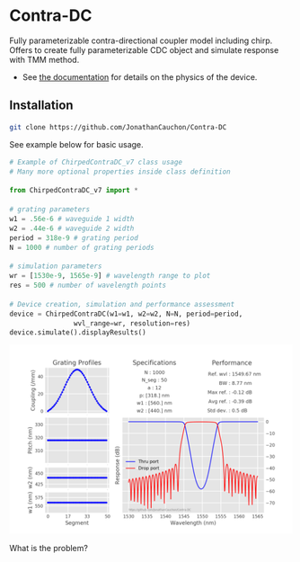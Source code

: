 # Contra-DC

Fully parameterizable contra-directional coupler model including chirp.
Offers to create fully parameterizable CDC object and simulate response with TMM method. 

- See [the documentation](https://github.com/JonathanCauchon/Contra-DC/tree/master/Documentation) for details on the physics of the device.


## Installation
```sh
git clone https://github.com/JonathanCauchon/Contra-DC
```

See example below for basic usage.

```python
# Example of ChirpedContraDC_v7 class usage
# Many more optional properties inside class definition

from ChirpedContraDC_v7 import *

# grating parameters
w1 = .56e-6 # waveguide 1 width
w2 = .44e-6 # waveguide 2 width
period = 318e-9 # grating period
N = 1000 # number of grating periods

# simulation parameters
wr = [1530e-9, 1565e-9] # wavelength range to plot
res = 500 # number of wavelength points

# Device creation, simulation and performance assessment
device = ChirpedContraDC(w1=w1, w2=w2, N=N, period=period,
				wvl_range=wr, resolution=res)
device.simulate().displayResults()
```
![](figures/Example_spectrum.png "Result of simulation")

What is the problem?
